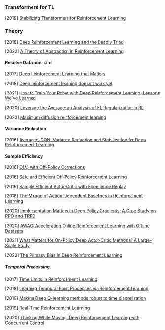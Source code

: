 ### Transformers for TL

[2019] [Stabilizing Transformers for Reinforcement Learning](https://arxiv.org/abs/1910.06764)



### Theory

[2018] [Deep Reinforcement Learning and the Deadly Triad](https://arxiv.org/abs/1812.02648)

[2022] [A Theory of Abstraction in Reinforcement Learning](https://arxiv.org/abs/2203.00397)



#### Resolve Data non-i.i.d 

[2017] [Deep Reinforcement Learning that Matters](https://arxiv.org/abs/1709.06560)

[2018] [Deep reinforcement learning doesn’t work yet](https://www.alexirpan.com/2018/02/14/rl-hard.html)

[2021] [How to Train Your Robot with Deep Reinforcement Learning; Lessons We've Learned](https://arxiv.org/abs/2102.02915)

[2020] [Leverage the Average: an Analysis of KL Regularization in RL](https://arxiv.org/abs/2003.14089)

[2023] [Maximum diffusion reinforcement learning](https://arxiv.org/abs/2309.15293)



#### Variance Reduction

[2016] [Averaged-DQN: Variance Reduction and Stabilization for Deep Reinforcement Learning](https://arxiv.org/abs/1611.01929)



#### Sample Efficiency

[2016] [Q(λ) with Off-Policy Corrections](https://arxiv.org/abs/1602.04951)

[2016] [Safe and Efficient Off-Policy Reinforcement Learning](https://arxiv.org/abs/1606.02647)

[2016] [Sample Efficient Actor-Critic with Experience Replay](https://arxiv.org/abs/1611.01224)

[2018] [The Mirage of Action-Dependent Baselines in Reinforcement Learning](https://arxiv.org/abs/1802.10031)

[2020] [Implementation Matters in Deep Policy Gradients: A Case Study on PPO and TRPO](https://arxiv.org/abs/2005.12729)

[2020] [AWAC: Accelerating Online Reinforcement Learning with Offline Datasets](https://arxiv.org/abs/2006.09359)

[2021] [What Matters for On-Policy Deep Actor-Critic Methods? A Large-Scale Study](https://openreview.net/pdf?id=nIAxjsniDzg)

[2022] [The Primacy Bias in Deep Reinforcement Learning](https://arxiv.org/abs/2205.07802)



##### Temporal Processing

[2017] [Time Limits in Reinforcement Learning](https://arxiv.org/abs/1712.00378)

[2018] [Learning Temporal Point Processes via Reinforcement Learning](https://arxiv.org/abs/1811.05016)

[2019] [Making Deep Q-learning methods robust to time discretization](https://arxiv.org/abs/1901.09732)

[2019] [Real-Time Reinforcement Learning](https://arxiv.org/abs/1911.04448)

[2020] [Thinking While Moving: Deep Reinforcement Learning with Concurrent Control](https://arxiv.org/abs/2004.06089)